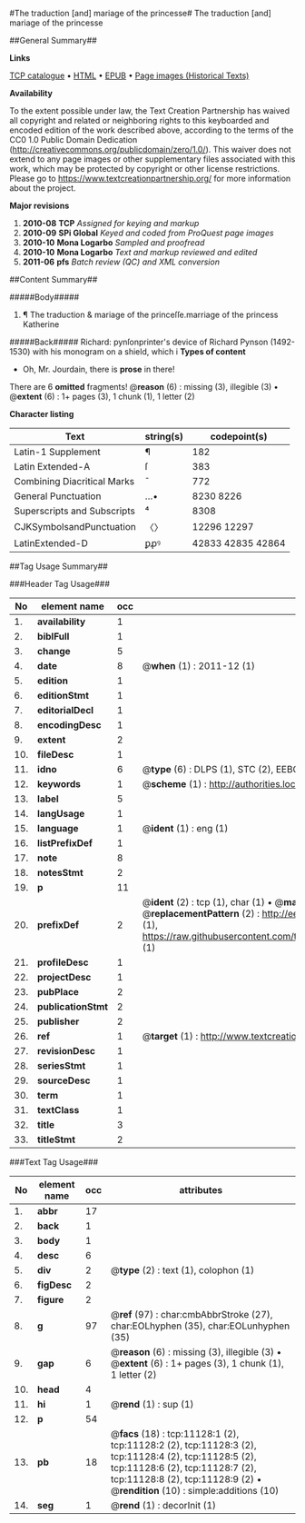 #The traduction [and] mariage of the princesse#
The traduction [and] mariage of the princesse

##General Summary##

**Links**

[TCP catalogue](http://www.ota.ox.ac.uk/tcp/)  • 
[HTML](http://tei.it.ox.ac.uk/tcp/Texts-HTML/free/A18/A18179.html)  • 
[EPUB](http://tei.it.ox.ac.uk/tcp/Texts-EPUB/free/A18/A18179.epub) • 
[Page images (Historical Texts)](https://historicaltexts.jisc.ac.uk/eebo-99846178e)

**Availability**

To the extent possible under law, the Text Creation Partnership has waived all copyright and related or neighboring rights to this keyboarded and encoded edition of the work described above, according to the terms of the CC0 1.0 Public Domain Dedication (http://creativecommons.org/publicdomain/zero/1.0/). This waiver does not extend to any page images or other supplementary files associated with this work, which may be protected by copyright or other license restrictions. Please go to https://www.textcreationpartnership.org/ for more information about the project.

**Major revisions**

1. __2010-08__ __TCP__ *Assigned for keying and markup*
1. __2010-09__ __SPi Global__ *Keyed and coded from ProQuest page images*
1. __2010-10__ __Mona Logarbo__ *Sampled and proofread*
1. __2010-10__ __Mona Logarbo__ *Text and markup reviewed and edited*
1. __2011-06__ __pfs__ *Batch review (QC) and XML conversion*

##Content Summary##

#####Body#####

1. ¶ The traduction & mariage of the princeſſe.marriage of the princess Katherine

#####Back#####
Richard: pynſonprinter's device of Richard Pynson (1492-1530) with his monogram on a shield, which i
**Types of content**

  * Oh, Mr. Jourdain, there is **prose** in there!

There are 6 **omitted** fragments! 
 @__reason__ (6) : missing (3), illegible (3)  •  @__extent__ (6) : 1+ pages (3), 1 chunk (1), 1 letter (2)

**Character listing**


|Text|string(s)|codepoint(s)|
|---|---|---|
|Latin-1 Supplement|¶|182|
|Latin Extended-A|ſ|383|
|Combining             Diacritical Marks|̄|772|
|General Punctuation|…•|8230 8226|
|Superscripts             and Subscripts|⁴|8308|
|CJKSymbolsandPunctuation|〈〉|12296 12297|
|LatinExtended-D|ꝑꝓꝰ|42833 42835 42864|

##Tag Usage Summary##

###Header Tag Usage###

|No|element name|occ|attributes|
|---|---|---|---|
|1.|__availability__|1||
|2.|__biblFull__|1||
|3.|__change__|5||
|4.|__date__|8| @__when__ (1) : 2011-12 (1)|
|5.|__edition__|1||
|6.|__editionStmt__|1||
|7.|__editorialDecl__|1||
|8.|__encodingDesc__|1||
|9.|__extent__|2||
|10.|__fileDesc__|1||
|11.|__idno__|6| @__type__ (6) : DLPS (1), STC (2), EEBO-CITATION (1), PROQUEST (1), VID (1)|
|12.|__keywords__|1| @__scheme__ (1) : http://authorities.loc.gov/ (1)|
|13.|__label__|5||
|14.|__langUsage__|1||
|15.|__language__|1| @__ident__ (1) : eng (1)|
|16.|__listPrefixDef__|1||
|17.|__note__|8||
|18.|__notesStmt__|2||
|19.|__p__|11||
|20.|__prefixDef__|2| @__ident__ (2) : tcp (1), char (1)  •  @__matchPattern__ (2) : ([0-9\-]+):([0-9IVX]+) (1), (.+) (1)  •  @__replacementPattern__ (2) : http://eebo.chadwyck.com/downloadtiff?vid=$1&page=$2 (1), https://raw.githubusercontent.com/textcreationpartnership/Texts/master/tcpchars.xml#$1 (1)|
|21.|__profileDesc__|1||
|22.|__projectDesc__|1||
|23.|__pubPlace__|2||
|24.|__publicationStmt__|2||
|25.|__publisher__|2||
|26.|__ref__|1| @__target__ (1) : http://www.textcreationpartnership.org/docs/. (1)|
|27.|__revisionDesc__|1||
|28.|__seriesStmt__|1||
|29.|__sourceDesc__|1||
|30.|__term__|1||
|31.|__textClass__|1||
|32.|__title__|3||
|33.|__titleStmt__|2||


###Text Tag Usage###

|No|element name|occ|attributes|
|---|---|---|---|
|1.|__abbr__|17||
|2.|__back__|1||
|3.|__body__|1||
|4.|__desc__|6||
|5.|__div__|2| @__type__ (2) : text (1), colophon (1)|
|6.|__figDesc__|2||
|7.|__figure__|2||
|8.|__g__|97| @__ref__ (97) : char:cmbAbbrStroke (27), char:EOLhyphen (35), char:EOLunhyphen (35)|
|9.|__gap__|6| @__reason__ (6) : missing (3), illegible (3)  •  @__extent__ (6) : 1+ pages (3), 1 chunk (1), 1 letter (2)|
|10.|__head__|4||
|11.|__hi__|1| @__rend__ (1) : sup (1)|
|12.|__p__|54||
|13.|__pb__|18| @__facs__ (18) : tcp:11128:1 (2), tcp:11128:2 (2), tcp:11128:3 (2), tcp:11128:4 (2), tcp:11128:5 (2), tcp:11128:6 (2), tcp:11128:7 (2), tcp:11128:8 (2), tcp:11128:9 (2)  •  @__rendition__ (10) : simple:additions (10)|
|14.|__seg__|1| @__rend__ (1) : decorInit (1)|
